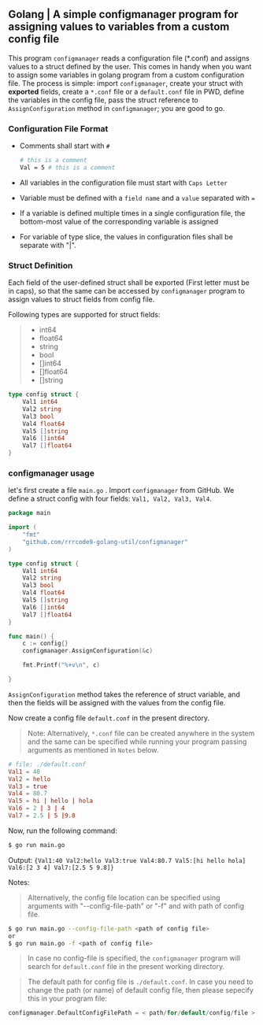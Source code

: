 ## Golang | A simple configmanager program for assigning values to variables from a custom config file 


This program `configmanager` reads a configuration file (*.conf) and assigns values to a struct defined by the user. This comes in handy when you want to assign some variables in golang program from a custom configuration file. The process is simple: import `configmanager`, create your struct with **exported** fields, create a `*.conf` file or a `default.conf` file in PWD, define the variables in the config file, pass the struct reference to `AssignConfiguration` method in `configmanager`; you are good to go.

### Configuration File Format

- Comments shall start with `#`

  ```bash
  # this is a comment
  Val = 5 # this is a comment
  ```

- All variables in the configuration file must start with `Caps Letter`

- Variable must be defined with a `field name` and a `value` separated with `=`

- If a variable is defined multiple times in a single configuration file, the bottom-most value of the corresponding variable is assigned

- For variable of type slice, the values in configuration files shall be separate with "|".

### Struct Definition

Each field of the user-defined struct shall be exported (First letter must be in caps), so that the same can be accessed by `configmanager` program to assign values to struct fields from config file.

Following types are supported for struct fields:

> - int64
> - float64
> - string
> - bool 
> - []int64
> - []float64
> - []string

```go
type config struct {
	Val1 int64
	Val2 string
	Val3 bool
	Val4 float64
	Val5 []string
	Val6 []int64
	Val7 []float64
}
```

### configmanager usage

let's first create a file `main.go` .  Import `configmanager` from GitHub. We define a struct config with four fields: `Val1, Val2, Val3, Val4`. 

```go
package main

import (
	"fmt"
	"github.com/rrrcode9-golang-util/configmanager"
)

type config struct {
	Val1 int64
	Val2 string
	Val3 bool
	Val4 float64
	Val5 []string
	Val6 []int64
	Val7 []float64
}

func main() {
	c := config{}
	configmanager.AssignConfiguration(&c)

	fmt.Printf("%+v\n", c)

}
```

`AssignConfiguration` method takes the reference of struct variable, and then the fields will be assigned with the values from the config file.

Now create a config file `default.conf` in the present directory. 

>Note: Alternatively, `*.conf` file can be created anywhere in the system and the same can be specified while running your program passing arguments as mentioned in `Notes` below.

```conf
# file: ./default.conf
Val1 = 40
Val2 = hello
Val3 = true
Val4 = 80.7
Val5 = hi | hello | hola
Val6 = 2 | 3 | 4
Val7 = 2.5 | 5 |9.8
```

Now, run the following command:
```bash
$ go run main.go 

```

Output: `{Val1:40 Val2:hello Val3:true Val4:80.7 Val5:[hi hello hola] Val6:[2 3 4] Val7:[2.5 5 9.8]}`

Notes: 

> Alternatively, the config file location can be specified using arguments with "--config-file-path" or "-f" and with path of config file.

```bash
$ go run main.go --config-file-path <path of config file>
or
$ go run main.go -f <path of config file>
```

> In case no config-file is specified, the `configmanager` program will search for `default.conf` file in the present working directory.

> The default path for config file is `./default.conf`. In case you need to change the path (or name) of default config file, then please sepecify this in your program file: 

```go
configmanager.DefaultConfigFilePath = < path/for/default/config/file > 
```
